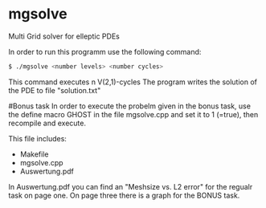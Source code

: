 # mgsolve
Multi Grid solver for elleptic PDEs

In order to run this programm use the following command:
```sh
$ ./mgsolve <number levels> <number cycles>
```
This command executes n V(2,1)-cycles
The program writes the solution of the PDE to file "solution.txt"

#Bonus task
In order to execute the probelm given in the bonus task, use the define macro GHOST in the file mgsolve.cpp and set it to 1 (=true), then recompile and execute. 

This file includes:
  - Makefile
  - mgsolve.cpp
  - Auswertung.pdf

In Auswertung.pdf you can find an "Meshsize vs. L2 error" for the regualr task on page one. On page three there is a graph for the BONUS task. 


